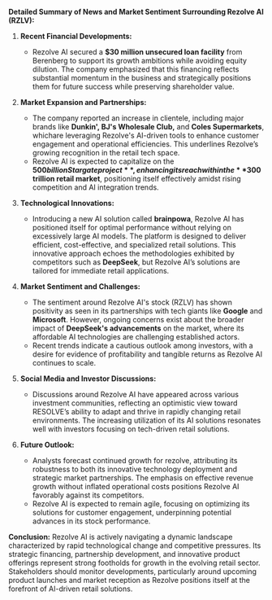 **Detailed Summary of News and Market Sentiment Surrounding Rezolve AI (RZLV):**

1. **Recent Financial Developments:**
   - Rezolve AI secured a **$30 million unsecured loan facility** from Berenberg to support its growth ambitions while avoiding equity dilution. The company emphasized that this financing reflects substantial momentum in the business and strategically positions them for future success while preserving shareholder value.

2. **Market Expansion and Partnerships:**
   - The company reported an increase in clientele, including major brands like **Dunkin', BJ's Wholesale Club,** and **Coles Supermarkets**, whichare leveraging Rezolve's AI-driven tools to enhance customer engagement and operational efficiencies. This underlines Rezolve’s growing recognition in the retail tech space.
   - Rezolve AI is expected to capitalize on the **$500 billion Stargate project**, enhancing its reach within the **$300 trillion retail market**, positioning itself effectively amidst rising competition and AI integration trends.

3. **Technological Innovations:**
   - Introducing a new AI solution called **brainpowa**, Rezolve AI has positioned itself for optimal performance without relying on excessively large AI models. The platform is designed to deliver efficient, cost-effective, and specialized retail solutions. This innovative approach echoes the methodologies exhibited by competitors such as **DeepSeek**, but Rezolve AI’s solutions are tailored for immediate retail applications.

4. **Market Sentiment and Challenges:**
   - The sentiment around Rezolve AI's stock (RZLV) has shown positivity as seen in its partnerships with tech giants like **Google** and **Microsoft**. However, ongoing concerns exist about the broader impact of **DeepSeek's advancements** on the market, where its affordable AI technologies are challenging established actors. 
   - Recent trends indicate a cautious outlook among investors, with a desire for evidence of profitability and tangible returns as Rezolve AI continues to scale.

5. **Social Media and Investor Discussions:**
   - Discussions around Rezolve AI have appeared across various investment communities, reflecting an optimistic view toward RESOLVE’s ability to adapt and thrive in rapidly changing retail environments. The increasing utilization of its AI solutions resonates well with investors focusing on tech-driven retail solutions.

6. **Future Outlook:**
   - Analysts forecast continued growth for rezolve, attributing its robustness to both its innovative technology deployment and strategic market partnerships. The emphasis on effective revenue growth without inflated operational costs positions Rezolve AI favorably against its competitors.
   - Rezolve AI is expected to remain agile, focusing on optimizing its solutions for customer engagement, underpinning potential advances in its stock performance.

**Conclusion:**
Rezolve AI is actively navigating a dynamic landscape characterized by rapid technological change and competitive pressures. Its strategic financing, partnership development, and innovative product offerings represent strong footholds for growth in the evolving retail sector. Stakeholders should monitor developments, particularly around upcoming product launches and market reception as Rezolve positions itself at the forefront of AI-driven retail solutions.
```